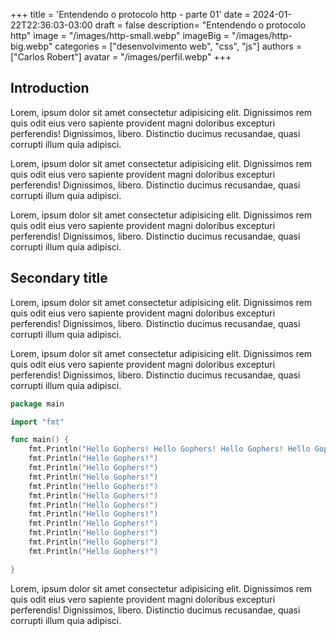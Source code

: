 +++
title = 'Entendendo o protocolo http - parte 01'
date = 2024-01-22T22:36:03-03:00
draft = false
description= "Entendendo o protocolo http"
image = "/images/http-small.webp"
imageBig = "/images/http-big.webp"
categories = ["desenvolvimento web", "css", "js"]
authors = ["Carlos Robert"]
avatar = "/images/perfil.webp"
+++

## Introduction

Lorem, ipsum dolor sit amet consectetur adipisicing elit. Dignissimos rem quis odit eius vero sapiente provident magni doloribus excepturi perferendis! Dignissimos, libero. Distinctio ducimus recusandae, quasi corrupti illum quia adipisci.

Lorem, ipsum dolor sit amet consectetur adipisicing elit. Dignissimos rem quis odit eius vero sapiente provident magni doloribus excepturi perferendis! Dignissimos, libero. Distinctio ducimus recusandae, quasi corrupti illum quia adipisci.

Lorem, ipsum dolor sit amet consectetur adipisicing elit. Dignissimos rem quis odit eius vero sapiente provident magni doloribus excepturi perferendis! Dignissimos, libero. Distinctio ducimus recusandae, quasi corrupti illum quia adipisci.

## Secondary title

Lorem, ipsum dolor sit amet consectetur adipisicing elit. Dignissimos rem quis odit eius vero sapiente provident magni doloribus excepturi perferendis! Dignissimos, libero. Distinctio ducimus recusandae, quasi corrupti illum quia adipisci.

Lorem, ipsum dolor sit amet consectetur adipisicing elit. Dignissimos rem quis odit eius vero sapiente provident magni doloribus excepturi perferendis! Dignissimos, libero. Distinctio ducimus recusandae, quasi corrupti illum quia adipisci.

```go
package main

import "fmt"

func main() {
    fmt.Println("Hello Gophers! Hello Gophers! Hello Gophers! Hello Gophers! Hello Gophers! Hello Gophers!")
    fmt.Println("Hello Gophers!")
    fmt.Println("Hello Gophers!")
    fmt.Println("Hello Gophers!")
    fmt.Println("Hello Gophers!")
    fmt.Println("Hello Gophers!")
    fmt.Println("Hello Gophers!")
    fmt.Println("Hello Gophers!")
    fmt.Println("Hello Gophers!")
    fmt.Println("Hello Gophers!")
    fmt.Println("Hello Gophers!")
    fmt.Println("Hello Gophers!")

}

```

Lorem, ipsum dolor sit amet consectetur adipisicing elit. Dignissimos rem quis odit eius vero sapiente provident magni doloribus excepturi perferendis! Dignissimos, libero. Distinctio ducimus recusandae, quasi corrupti illum quia adipisci.
